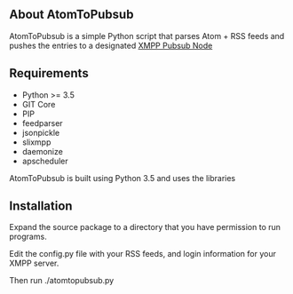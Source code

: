 ## About AtomToPubsub

AtomToPubsub is a simple Python script that parses Atom + RSS feeds and pushes
the entries to a designated [XMPP Pubsub Node](http://xmpp.org/extensions/xep-0060.html)

## Requirements

* Python >= 3.5
* GIT Core
* PIP
* feedparser
* jsonpickle
* slixmpp
* daemonize
* apscheduler

AtomToPubsub is built using Python 3.5 and uses the libraries

## Installation

Expand the source package to a directory that you have permission to run programs. 

Edit the config.py file with your RSS feeds, and login information for your XMPP server.

Then run ./atomtopubsub.py
